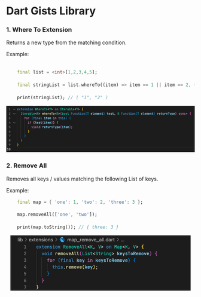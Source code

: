 # Dart Gists Library

### 1. Where To Extension

Returns a new type from the matching condition.

Example:

```dart

    final list = <int>[1,2,3,4,5];
    
    final stringList = list.whereTo((item) => item == 1 || item == 2, (item) => item.toString());

    print(stringList); // ( "1", "2" )

```

<p align="center"><img src="/where_to/where_to.png" alt="Where To Extension"/></p>

### 2. Remove All

Removes all keys / values matching the following List of keys.

Example: 

```dart
    final map = { 'one': 1, 'two': 2, 'three': 3 };

    map.removeAll(['one', 'two']);

    print(map.toString()); // { three: 3 } 

```

<p align="center"><img src="/remove_all/remove_all.png" alt="Remove All Extension"/></p>